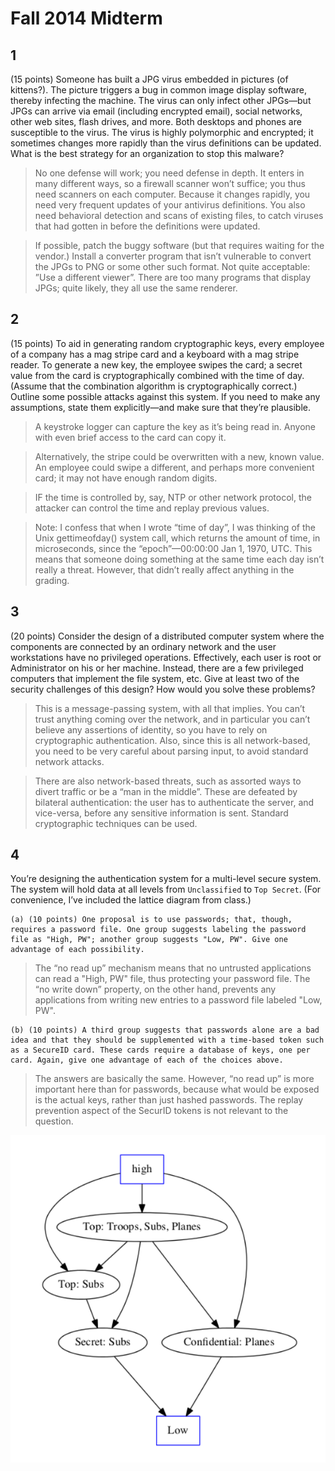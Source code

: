 # Fall 2014 Midterm

## 1
(15 points) Someone has built a JPG virus embedded in pictures (of kittens?). The picture triggers a bug in common image display software, thereby infecting the machine. The virus can only infect
other JPGs—but JPGs can arrive via email (including encrypted email), social networks, other web sites, flash drives, and more. Both desktops and phones are susceptible to the virus. The virus is highly polymorphic and encrypted; it sometimes changes more rapidly than the virus definitions can be updated. What is the best strategy for an organization to stop this malware?

> No one defense will work; you need defense in depth. It enters in many different ways, so a firewall scanner won’t suffice; you thus need scanners on each computer. Because it changes rapidly, you need very frequent updates of your antivirus definitions. You also need behavioral detection and scans of existing files, to catch viruses that had gotten in before the definitions were updated.

> If possible, patch the buggy software (but that requires waiting for the vendor.) Install a converter program that isn’t vulnerable to convert the JPGs to PNG or some other such format. Not quite acceptable: ”Use a different viewer”. There are too many programs that display JPGs; quite likely, they all use the same renderer.

## 2
(15 points) To aid in generating random cryptographic keys, every employee of a company has a mag stripe card and a keyboard with a mag stripe reader. To generate a new key, the employee swipes the card; a secret value from the card is cryptographically combined with the time of day. (Assume that the combination algorithm is cryptographically correct.) Outline some possible attacks against this system. If you need to make any assumptions, state them explicitly—and make sure that they’re plausible.

> A keystroke logger can capture the key as it’s being read in. Anyone with even brief access to the card can copy it.

> Alternatively, the stripe could be overwritten with a new, known value. An employee could swipe a different, and perhaps more convenient card; it may not have enough random digits.

> IF the time is controlled by, say, NTP or other network protocol, the attacker can control the time and
replay previous values.

> Note: I confess that when I wrote “time of day”, I was thinking of the Unix gettimeofday() system call, which returns the amount of time, in microseconds, since the “epoch”—00:00:00 Jan 1, 1970, UTC. This means that someone doing something at the same time each day isn’t really a threat. However, that didn’t really affect anything in the grading.

## 3
(20 points) Consider the design of a distributed computer system where the components are connected by an ordinary network and the user workstations have no privileged operations. Effectively, each user is root or Administrator on his or her machine. Instead, there are a few privileged computers that implement the file system, etc. Give at least two of the security challenges of this design? How would you solve these problems?

> This is a message-passing system, with all that implies. You can’t trust anything coming over the network, and in particular you can’t believe any assertions of identity, so you have to rely on cryptographic authentication. Also, since this is all network-based, you need to be very careful about parsing
input, to avoid standard network attacks.

> There are also network-based threats, such as assorted ways to divert traffic or be a “man in the middle”. These are defeated by bilateral authentication: the user has to authenticate the server, and vice-versa, before any sensitive information is sent. Standard cryptographic techniques can be used.

## 4
You’re designing the authentication system for a multi-level secure system. The system will hold data at all levels from `Unclassified` to `Top Secret`. (For convenience, I’ve included the lattice diagram
from class.)

    (a) (10 points) One proposal is to use passwords; that, though, requires a password file. One group suggests labeling the password file as "High, PW"; another group suggests "Low, PW". Give one advantage of each possibility.

> The “no read up” mechanism means that no untrusted applications can read a "High, PW" file, thus protecting your password file. The “no write down” property, on the other hand, prevents any applications from writing new entries to a password file labeled "Low, PW".
    
    (b) (10 points) A third group suggests that passwords alone are a bad idea and that they should be supplemented with a time-based token such as a SecureID card. These cards require a database of keys, one per card. Again, give one advantage of each of the choices above.

> The answers are basically the same. However, “no read up” is more important here than for passwords, because what would be exposed is the actual keys, rather than just hashed passwords.
The replay prevention aspect of the SecurID tokens is not relevant to the question.

![auth_system](images/auth_system.png)



